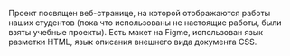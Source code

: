 Проект посвящен веб-странице, на которой отображаются работы наших студентов (пока что использованы не настоящие работы, были взяты учебные проекты). Есть макет на Figme, использован язык разметки HTML, язык описания внешнего вида документа CSS.

